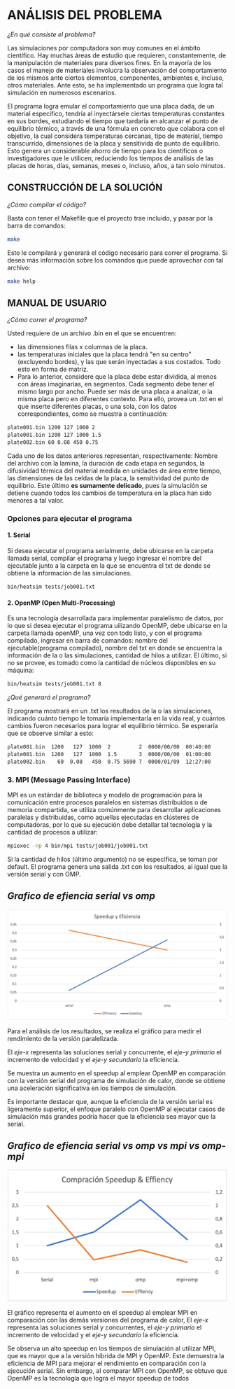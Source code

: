 # ANÁLISIS DEL PROBLEMA

*¿En qué consiste el problema?*

Las simulaciones por computadora son muy comunes en el ámbito científico. Hay muchas áreas de estudio que requieren, constantemente, de la manipulación de materiales para diversos fines. En la mayoría de los casos el manejo de materiales involucra la observación del comportamiento de los mismos ante ciertos elementos, componentes, ambientes e, incluso, otros materiales. Ante esto, se ha implementado un programa que logra tal simulación en numerosos escenarios.

El programa logra emular el comportamiento que una placa dada, de un material específico, tendría al inyectársele ciertas temperaturas constantes en sus bordes, estudiando el tiempo que tardaría en alcanzar el punto de equilibrio térmico, a través de una fórmula en concreto que colabora con el objetivo, la cual considera temperaturas cercanas, tipo de material, tiempo transcurrido, dimensiones de la placa y sensitivida de punto de equilibrio. Esto genera un considerable ahorro de tiempo para los científicos o investigadores que le utilicen, reduciendo los tiempos de análisis de las placas de horas, días, semanas, meses o, incluso, años, a tan solo minutos.

## CONSTRUCCIÓN DE LA SOLUCIÓN

*¿Cómo compilar el código?*

Basta con tener el Makefile que el proyecto trae incluido, y pasar por la barra de comandos:

```sh
make
```

Esto le compilará y  generará el código necesario para correr el programa. Si desea más información sobre los comandos que puede aprovechar con tal archivo:

```sh
make help
```

## MANUAL DE USUARIO

*¿Cómo correr el programa?*

Usted requiere de un archivo .bin en el que se encuentren:

- las dimensiones filas x columnas de la placa.
- las temperaturas iniciales que la placa tendrá "en su centro" (excluyendo bordes), y las que serán inyectadas a sus costados. Todo esto en forma de matriz.
- Para lo anterior, considere que la placa debe estar dividida, al menos con áreas imaginarias, en segmentos. Cada segmento debe tener el mismo largo por ancho.
Puede ser más de una placa a analizar, o la misma placa pero en diferentes contexto. Para ello, provea un .txt en el que inserte diferentes placas, o una sola, con los datos correspondientes, como se muestra a continuación:

```sh
plate001.bin 1200 127 1000 2
plate001.bin 1200 127 1000 1.5
plate002.bin 60 0.08 450 0.75
```

Cada uno de los datos anteriores representan, respectivamente: Nombre del archivo con la lamina, la duración de cada etapa en segundos,
la difusividad térmica del material medida en unidades de área entre tiempo, las dimensiones de las celdas de la placa, la sensitividad del punto de equilibrio. Este último **es sumamente delicado**, pues la simulación se detiene cuando todos los cambios de temperatura en la placa han sido menores a tal valor.

### Opciones para ejecutar el programa

#### 1. Serial

Si desea ejecutar el programa serialmente, debe ubicarse en la carpeta llamada serial, compilar el programa y luego ingresar el nombre del ejecutable junto a la carpeta en la que se encuentra el txt de donde se obtiene la información de las simulaciones.

```sh
bin/heatsim tests/job001.txt 
```

#### 2. OpenMP (Open Multi-Processing)

Es una tecnología desarrollada para implementar paralelismo de datos, por lo que si desea ejecutar el programa uilizando OpenMP, debe ubicarse en la carpeta llamada openMP, una vez con todo listo, y con el programa compilado, ingresar en barra de comandos: nombre del ejecutable(programa compilado), nombre del txt en donde se encuentra la información de la o las simulaciones, cantidad de hilos a utilizar. El último, si no se provee, es tomado como la cantidad de núcleos disponibles en su máquina:

```sh
bin/heatsim tests/job001.txt 8
```

*¿Qué generará el programa?*

El programa mostrará en un .txt los resultados de la o las simulaciones, indicando cuánto tiempo le tomaría implementarla en la vida real, y cuántos cambios fueron necesarios para lograr el equilibrio térmico. Se esperaría que se observe similar a esto:

```sh
plate001.bin  1200   127  1000  2         2  0000/00/00  00:40:00
plate001.bin  1200   127  1000  1.5       3  0000/00/00  01:00:00
plate002.bin    60  0.08   450  0.75 5690 7  0000/01/09  12:27:00
```

### 3. MPI (Message Passing Interface)

MPI es un estándar de biblioteca y modelo de programación para la comunicación entre procesos paralelos en sistemas distribuidos o de memoria compartida, se utiliza comúnmente para desarrollar aplicaciones paralelas y distribuidas, como aquellas ejecutadas en clústeres de computadoras, por lo que su ejecución debe detallar tal tecnología y la cantidad de procesos a utilizar:

```sh
mpiexec -np 4 bin/mpi tests/job001/job001.txt
```

Si la cantidad de hilos (último argumento) no se especifica, se toman por default. El programa genera una salida .txt con los resultados, al igual que la versión serial y con OMP.

## *Grafico de efiencia serial vs omp*

![Grafico](images/grafico.jpeg)

Para el análisis de los resultados, se realiza el gráfico para medir el rendimiento de la versión paralelizada.

El *eje-x* representa las soluciones serial y concurrente, el *eje-y primario* el incremento de velocidad y el *eje-y secundario* la eficiencia.

Se muestra un aumento en el speedup al emplear OpenMP en comparación con la versión serial del programa de simulación de calor, donde se obtiene una aceleración significativa en los tiempos de simulación.

Es importante destacar que, aunque la eficiencia de la versión serial es ligeramente superior, el enfoque paralelo con OpenMP al ejecutar casos de simulación más grandes podría hacer que la eficiencia sea mayor que la serial.

## *Grafico de efiencia serial vs omp vs mpi vs omp-mpi*

![Grafico](images/grafico_omp_mpi_omp-mpi.jpeg)

El gráfico representa el aumento en el speedup al emplear MPI en comparación con las demás versiones del programa de calor, 
El *eje-x* representa las soluciones serial y concurrentes, el *eje-y primario* el incremento de velocidad y el *eje-y secundario* la eficiencia.

Se observa un alto speedup en los tiempos de simulación al utilizar MPI,  que es mayor que  a la versión híbrida de MPI y OpenMP. Este demuestra la eficiencia de MPI para mejorar el rendimiento en comparación con la ejecución serial. Sin embargo, al comparar MPI con OpenMP, se obtuvo que OpenMP es la tecnología que logra el mayor speedup de todos